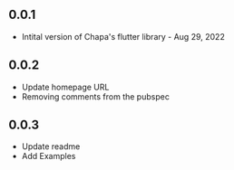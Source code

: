 ## 0.0.1

* Intital version of Chapa's flutter library - Aug 29, 2022

## 0.0.2

* Update homepage URL
* Removing comments from the pubspec

## 0.0.3

* Update readme
* Add Examples